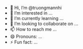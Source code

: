 - 👋 Hi, I’m @truongmannhi
- 👀 I’m interested in ...
- 🌱 I’m currently learning ...
- 💞️ I’m looking to collaborate on ...
- 📫 How to reach me ...
- 😄 Pronouns: ...
- ⚡ Fun fact: ...

<!---
truongmannhi/truongmannhi is a ✨ special ✨ repository because its `README.md` (this file) appears on your GitHub profile.
You can click the Preview link to take a look at your changes.
--->

